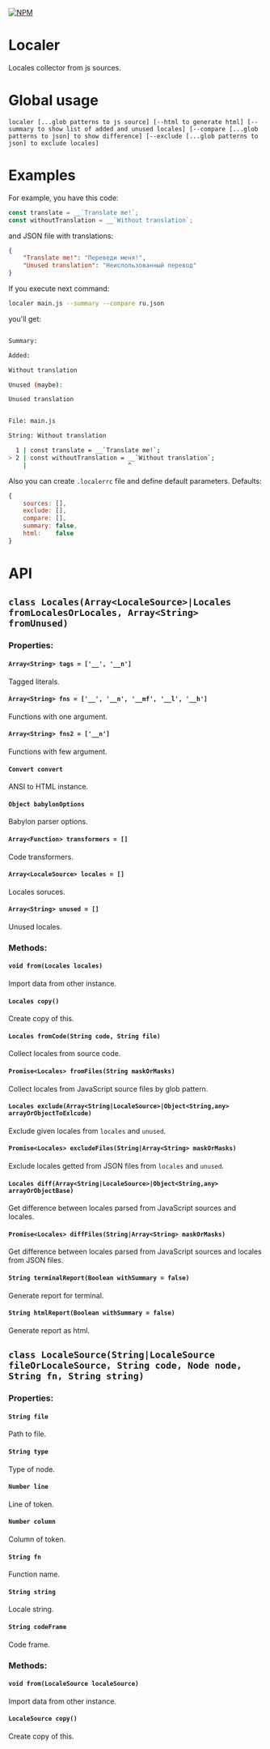 [![NPM](https://nodei.co/npm/localer.png?downloads=true&downloadRank=true&stars=true)](https://nodei.co/npm/localer/)

# Localer
Locales collector from js sources.


# Global usage

```
localer [...glob patterns to js source] [--html to generate html] [--summary to show list of added and unused locales] [--compare [...glob patterns to json] to show difference] [--exclude [...glob patterns to json] to exclude locales]
```

# Examples

For example, you have this code:

```js
const translate = __`Translate me!`; 
const withoutTranslation = __`Without translation`; 
```

and JSON file with translations:

```json
{
	"Translate me!": "Переведи меня!",
	"Unused translation": "Неиспользованный перевод"
}
```

If you execute next command:

```bash
localer main.js --summary --compare ru.json
```

you'll get:

```bash

Summary:

Added:

Without translation

Unused (maybe):

Unused translation


File: main.js

String: Without translation

  1 | const translate = __`Translate me!`; 
> 2 | const withoutTranslation = __`Without translation`;
    |                            ^

```

Also you can create `.localerrc` file and define default parameters. Defaults:

```js
{
	sources: [],
	exclude: [],
	compare: [],
	summary: false,
	html:    false
}
```


# API

## `class Locales(Array<LocaleSource>|Locales  fromLocalesOrLocales, Array<String> fromUnused)`

### Properties:

#### `Array<String> tags = ['__', '__n']`

Tagged literals.

#### `Array<String> fns = ['__', '__n', '__mf', '__l', '__h']`

Functions with one argument.

#### `Array<String> fns2 = ['__n']`

Functions with few argument.

#### `Convert convert`

ANSI to HTML instance.

#### `Object babylonOptions`

Babylon parser options.

#### `Array<Function> transformers = []`

Code transformers.

#### `Array<LocaleSource> locales = []`

Locales soruces.

#### `Array<String> unused = []`

Unused locales.

### Methods:

#### `void from(Locales locales)`

Import data from other instance.

#### `Locales copy()`

Create copy of this.

#### `Locales fromCode(String code, String file)`

Collect locales from source code. 

#### `Promise<Locales> fromFiles(String maskOrMasks)`

Collect locales from JavaScript source files by glob pattern.

#### `Locales exclude(Array<String|LocaleSource>|Object<String,any> arrayOrObjectToExlcude)`

Exclude given locales from `locales` and `unused`.

#### `Promise<Locales> excludeFiles(String|Array<String> maskOrMasks)`

Exclude locales getted from JSON files from `locales` and `unused`.

#### `Locales diff(Array<String|LocaleSource>|Object<String,any> arrayOrObjectBase)`

Get difference between locales parsed from JavaScript sources and locales.

#### `Promise<Locales> diffFiles(String|Array<String> maskOrMasks)`

Get difference between locales parsed from JavaScript sources and locales from JSON files.

#### `String terminalReport(Boolean withSummary = false)`

Generate report for terminal.

#### `String htmlReport(Boolean withSummary = false)`

Generate report as html.

## `class LocaleSource(String|LocaleSource fileOrLocaleSource, String code, Node node, String fn, String string)`

### Properties:

#### `String file`

Path to file.

#### `String type`

Type of node.

#### `Number line`

Line of token.

#### `Number column`

Column of token.

#### `String fn`

Function name.

#### `String string`

Locale string.

#### `String codeFrame`

Code frame.

### Methods:

#### `void from(LocaleSource localeSource)`

Import data from other instance.

#### `LocaleSource copy()`

Create copy of this.
